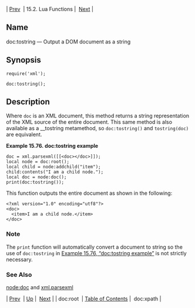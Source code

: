 | [Prev](lua.ref.xml.doc_root)  | 15.2. Lua Functions |  [Next](lua.ref.xml.doc_xpath.php) |

<a name="lua.ref.xml.doc_tostring"></a>
## Name

doc:tostring — Output a DOM document as a string

<a name="idp27977840"></a>
## Synopsis

`require('xml');`

`doc:tostring();`

<a name="idp27980512"></a>
## Description

Where `doc` is an XML document, this method returns a string representation of the XML source of the entire document. This same method is also available as a __tostring metamethod, so `doc:tostring()` and `tostring(doc)` are equivalent.

<a name="lua.ref.xml.doc_tostring.example"></a>

**Example 15.76. doc:tostring example**

```
doc = xml.parsexml([[<doc></doc>]]);
local node = doc:root();
local child = node:addchild("item");
child:contents("I am a child node.");
local doc = node:doc();
print(doc:tostring());
```

This function outputs the entire document as shown in the following:

```
<?xml version="1.0" encoding="utf8"?>
<doc>
  <item>I am a child node.</item>
</doc>
```

### Note

The `print` function will automatically convert a document to string so the use of `doc:tostring` in [Example 15.76, “doc:tostring example”](lua.ref.xml.doc_tostring#lua.ref.xml.doc_tostring.example "Example 15.76. doc:tostring example") is not strictly necessary.

<a name="idp27989200"></a>
### See Also

[node:doc](lua.ref.xml.node_doc "node:doc") and [xml.parsexml](lua.ref.xml.parsexml.php "xml.parsexml")

| [Prev](lua.ref.xml.doc_root)  | [Up](lua.function.details.php) |  [Next](lua.ref.xml.doc_xpath.php) |
| doc:root  | [Table of Contents](index) |  doc:xpath |
